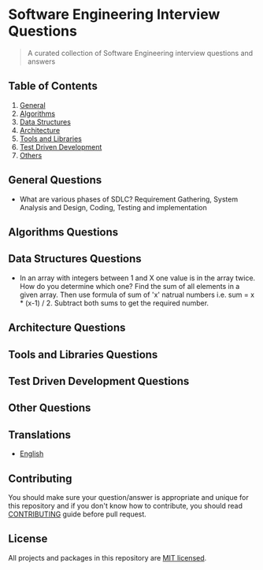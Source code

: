 # Software Engineering Interview Questions

> A curated collection of Software Engineering interview questions and answers

## Table of Contents

1. [General](#general-questions)
1. [Algorithms](#algorithms-questions)
1. [Data Structures](#data-structures-questions)
1. [Architecture](#architecture-questions)
1. [Tools and Libraries](#tools-and-libraries-questions)
1. [Test Driven Development](#test-driven-development-questions)
1. [Others](#other-questions)

## General Questions

* What are various phases of SDLC?
Requirement Gathering, System Analysis and Design, Coding, Testing and implementation

## Algorithms Questions

## Data Structures Questions
* In an array with integers between 1 and X one value is in the array twice. How do you determine which one?
Find the sum of all elements in a given array. Then use formula of sum of 'x' natrual numbers i.e.
sum = x * (x-1) / 2. Subtract both sums to get the required number.

## Architecture Questions

## Tools and Libraries Questions

## Test Driven Development Questions

## Other Questions



## Translations

* [English](/README.md)


## Contributing
You should make sure your question/answer is appropriate and unique for this repository and if you don't know how to contribute, you should read [CONTRIBUTING](/CONTRIBUTING) guide before pull request.

## License

All projects and packages in this repository are [MIT licensed](/LICENSE).
